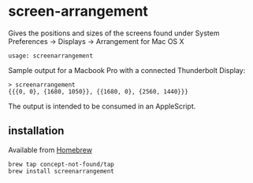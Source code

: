 screen-arrangement
==================

Gives the positions and sizes of the screens found under System Preferences -> Displays -> Arrangement for Mac OS X

    usage: screenarrangement

Sample output for a Macbook Pro with a connected Thunderbolt Display:

    > screenarrangement
    {{{0, 0}, {1680, 1050}}, {{1680, 0}, {2560, 1440}}}

The output is intended to be consumed in an AppleScript.

installation
------------

Available from [Homebrew](http://mxcl.github.com/homebrew/)

    brew tap concept-not-found/tap
    brew install screenarrangement
